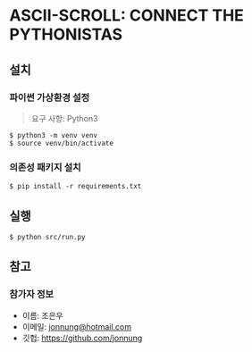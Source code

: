 # ASCII-SCROLL: CONNECT THE PYTHONISTAS
## 설치
### 파이썬 가상환경 설정

> 요구 사항: Python3

```
$ python3 -m venv venv
$ source venv/bin/activate
```

### 의존성 패키지 설치
```
$ pip install -r requirements.txt
```

## 실행
```
$ python src/run.py
```

## 참고
### 참가자 정보
- 이름: 조은우
- 이메일: jonnung@hotmail.com
- 깃헙: https://github.com/jonnung

